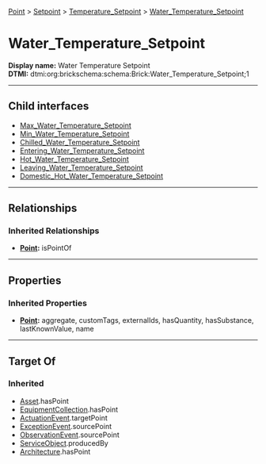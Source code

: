 [Point](../../../Point.md) > [Setpoint](../../Setpoint.md) > [Temperature_Setpoint](../Temperature_Setpoint.md) > [Water_Temperature_Setpoint](#)
# Water_Temperature_Setpoint

**Display name:** Water Temperature Setpoint<br />
**DTMI:** dtmi:org:brickschema:schema:Brick:Water_Temperature_Setpoint;1

---

## Child interfaces
* [Max_Water_Temperature_Setpoint](Max_Water_Temperature_Setpoint.md)
* [Min_Water_Temperature_Setpoint](Min_Water_Temperature_Setpoint.md)
* [Chilled_Water_Temperature_Setpoint](Chilled_Water_Temperature_Setpoint/Chilled_Water_Temperature_Setpoint.md)
* [Entering_Water_Temperature_Setpoint](Entering_Water_Temperature_Setpoint/Entering_Water_Temperature_Setpoint.md)
* [Hot_Water_Temperature_Setpoint](Hot_Water_Temperature_Setpoint/Hot_Water_Temperature_Setpoint.md)
* [Leaving_Water_Temperature_Setpoint](Leaving_Water_Temperature_Setpoint/Leaving_Water_Temperature_Setpoint.md)
* [Domestic_Hot_Water_Temperature_Setpoint](Hot_Water_Temperature_Setpoint/Domestic_Hot_Water_Temperature_Setpoint/Domestic_Hot_Water_Temperature_Setpoint.md)

---

## Relationships
### Inherited Relationships
* **[Point](../../../Point.md):** isPointOf

---

## Properties
### Inherited Properties
* **[Point](../../../Point.md):** aggregate, customTags, externalIds, hasQuantity, hasSubstance, lastKnownValue, name

---

## Target Of
### Inherited
* [Asset](../../../../Asset/Asset.md).hasPoint
* [EquipmentCollection](../../../../Collection/AssetCollection/EquipmentCollection/EquipmentCollection.md).hasPoint
* [ActuationEvent](../../../../Event/PointEvent/ActuationEvent.md).targetPoint
* [ExceptionEvent](../../../../Event/PointEvent/ExceptionEvent.md).sourcePoint
* [ObservationEvent](../../../../Event/PointEvent/ObservationEvent.md).sourcePoint
* [ServiceObject](../../../../Information/ServiceObject/ServiceObject.md).producedBy
* [Architecture](../../../../Space/Architecture/Architecture.md).hasPoint
